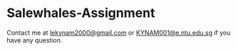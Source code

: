 # Salewhales-Assignment
Contact me at lekynam2000@gmail.com or KYNAM001@e.ntu.edu.sg if you have any question.
